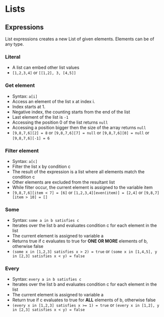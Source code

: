 # Lists

## Expressions

List expressions creates a new List of given elements.
Elements can be of any type.

### Literal
- A list can embed other list values
- ``[1,2,3,4]`` or ``[[1,2], 3, [4,5]]``

### Get element
- Syntax: ``a[i]``
- Access an element of the list x at index i.
- Index starts at 1.
- Negative index, the counting starts from the end of the list
- Last element of the list is ``-1``
- Accessing the position 0 of the list returns ``null``
- Accessing a position bigger then the size of the array returns ``null``
- ``[9,8,7,6][2] = 8`` or ``[9,8,7,6][7] = null`` or ``[9,8,7,6][0] = null`` or ``[9,8,7,6][-1] = 6``

### Filter element
- Syntax: ``a[c]``
- Filter the list x by condition c
- The result of the expression is a list where all elements match the condition c
- Other elements are excluded from the resultant list
- While filter occur, the current element is assigned to the variable item
- ``[9,8,7,6][item < 7] = [6]`` or ``[1,2,3,4][even(item)] = [2,4]`` or ``[9,8,7][item > 10] = []``

### Some
- Syntax: ``some a in b satisfies c``
- Iterates over the list b and evaluates condition c for each element in the list
- The current element is assigned to variable a
- Returns true if c evaluates to true for **ONE OR MORE** elements of b, otherwise false
- ``(some x in [1,2,3] satisfies x > 2) = true`` or ``(some x in [1,4,5], y in [2,3] satisfies x < y) = false``

### Every
- Syntax: ``every a in b satisfies c``
- Iterates over the list b and evaluates condition c for each element in the list
- The current element is assigned to variable a
- Return true if c evaluates to true for **ALL** elements of b, otherwise false
- ``(every x in [1,2,3] satisfies x >= 1) = true`` or ``(every x in [1,2], y in [2,3] satisfies x < y) = false``